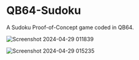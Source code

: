 # QB64-Sudoku
A Sudoku Proof-of-Concept game coded in QB64.

![Screenshot 2024-04-29 011839](https://github.com/TheJoyfulProgrammer/QB64-Sudoku/assets/11287410/6b92799c-17a4-4827-b09b-5def8212cd6b)

![Screenshot 2024-04-29 015235](https://github.com/TheJoyfulProgrammer/QB64-Sudoku/assets/11287410/87a7d556-61e7-40a2-ac15-f5aef75aed90)
